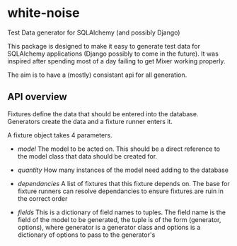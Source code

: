 # white-noise

Test Data generator for SQLAlchemy (and possibly Django)

This package is designed to make it easy to generate test data for SQLAlchemy
applications (Django possibly to come in the future). It was inspired after spending
most of a day failing to get Mixer working properly.

The aim is to have a (mostly) consistant api for all generation.

## API overview
Fixtures define the data that should be entered into the database. Generators
create the data and a fixture runner enters it.

A fixture object takes 4 parameters.

- *model* The model to be acted on. This
should be a direct reference to the model class that data should be created for.

- *quantity* How many instances of the model need adding to the database

- *dependancies* A list of fixtures that this fixture depends on. The base for fixture runners can resolve dependancies to ensure fixtures are ruin in the correct order

- *fields* This is a dictionary of field names to tuples. The field name is the field of the model to be generated, the tuple is of the form (generator, options), where generator is a generator class and options is a dictionary of options to pass to the generator's
